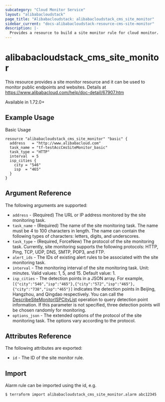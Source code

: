 ```yaml
---
subcategory: "Cloud Monitor Service"
layout: "alibabacloudstack"
page_title: "Alibabacloudstack: alibabacloudstack_cms_site_monitor"
sidebar_current: "docs-alibabacloudstack-resource-cms-site-monitor"
description: |-
  Provides a resource to build a site monitor rule for cloud monitor.
---
```


# alibabacloudstack\_cms\_site\_monitor

This resource provides a site monitor resource and it can be used to monitor public endpoints and websites.
Details at https://www.alibabacloud.com/help/doc-detail/67907.htm

Available in 1.72.0+

## Example Usage

Basic Usage

```
resource "alibabacloudstack_cms_site_monitor" "basic" {
  address   = "http://www.alibabacloud.com"
  task_name = "tf-testAccCmsSiteMonitor_basic"
  task_type = "HTTP"
  interval  = 5
  isp_cities {
    city = "546"
    isp  = "465"
  }
}
```

## Argument Reference

The following arguments are supported:

* `address` - (Required) The URL or IP address monitored by the site monitoring task.
* `task_name` - (Required) The name of the site monitoring task. The name must be 4 to 100 characters in length. The name can contain the following types of characters: letters, digits, and underscores.
* `task_type` - (Required, ForceNew) The protocol of the site monitoring task. Currently, site monitoring supports the following protocols: HTTP, Ping, TCP, UDP, DNS, SMTP, POP3, and FTP.
* `alert_ids` - The IDs of existing alert rules to be associated with the site monitoring task.
* `interval` - The monitoring interval of the site monitoring task. Unit: minutes. Valid values: 1, 5, and 15. Default value: 1.
* `isp_cities` - The detection points in a JSON array. For example, `[{"city":"546","isp":"465"},{"city":"572","isp":"465"},{"city":"738","isp":"465"}]` indicates the detection points in Beijing, Hangzhou, and Qingdao respectively. You can call the [DescribeSiteMonitorISPCityList](https://www.alibabacloud.com/help/en/doc-detail/115045.htm) operation to query detection point information. If this parameter is not specified, three detection points will be chosen randomly for monitoring.
* `options_json` - The extended options of the protocol of the site monitoring task. The options vary according to the protocol.

## Attributes Reference

The following attributes are exported:

* `id` - The ID of the site monitor rule.

## Import

Alarm rule can be imported using the id, e.g.

```
$ terraform import alibabacloudstack_cms_site_monitor.alarm abc12345
```
